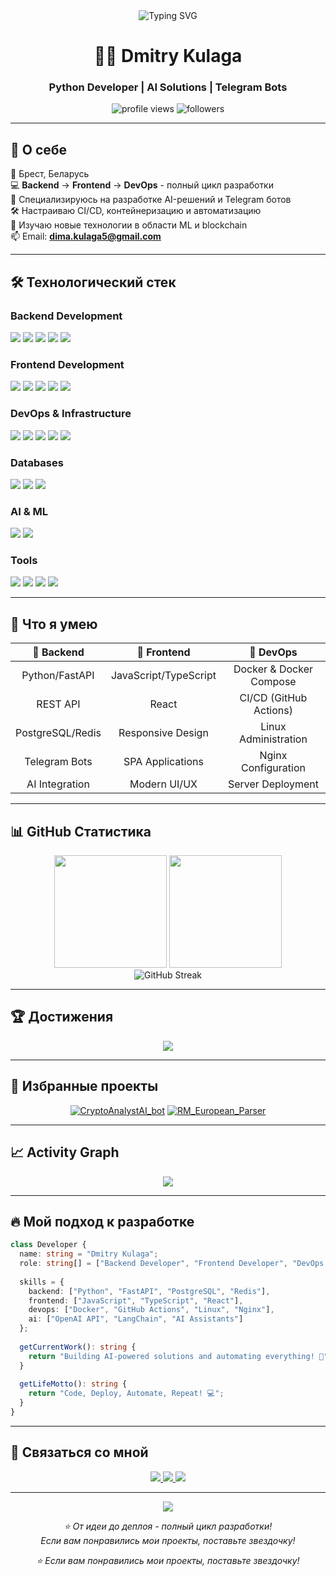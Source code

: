 <div align="center">
  <img src="https://readme-typing-svg.herokuapp.com?font=Fira+Code&pause=1000&color=2E9EF7&center=true&vCenter=true&width=435&lines=Hi+there!+%F0%9F%91%8B;I'm+Dmitry+Kulaga;Python+Developer;AI+%26+Blockchain+Enthusiast" alt="Typing SVG" />
</div>

<h1 align="center">👨‍💻 Dmitry Kulaga</h1>
<h3 align="center">Python Developer | AI Solutions | Telegram Bots</h3>

<p align="center">
  <img src="https://komarev.com/ghpvc/?username=DmitriyKuladmed&label=Profile%20views&color=0e75b6&style=flat" alt="profile views" />
  <img src="https://img.shields.io/github/followers/DmitriyKuladmed?label=Followers&style=social" alt="followers" />
</p>

---

## 🚀 О себе

📍 Брест, Беларусь  
💻 **Backend** → **Frontend** → **DevOps** - полный цикл разработки  
🤖 Специализируюсь на разработке AI-решений и Telegram ботов  
🛠️ Настраиваю CI/CD, контейнеризацию и автоматизацию  
🌱 Изучаю новые технологии в области ML и blockchain  
📫 Email: **dima.kulaga5@gmail.com**

---

## 🛠️ Технологический стек

### Backend Development
<p align="left">
<img src="https://img.shields.io/badge/Python-3776AB?style=for-the-badge&logo=python&logoColor=white" />
<img src="https://img.shields.io/badge/FastAPI-009688?style=for-the-badge&logo=fastapi&logoColor=white" />
<img src="https://img.shields.io/badge/SQLAlchemy-D71F00?style=for-the-badge&logo=sqlalchemy&logoColor=white" />
<img src="https://img.shields.io/badge/Alembic-6DB33F?style=for-the-badge" />
<img src="https://img.shields.io/badge/aiogram-2CA5E0?style=for-the-badge&logo=telegram&logoColor=white" />
</p>

### Frontend Development
<p align="left">
<img src="https://img.shields.io/badge/JavaScript-F7DF1E?style=for-the-badge&logo=javascript&logoColor=black" />
<img src="https://img.shields.io/badge/TypeScript-3178C6?style=for-the-badge&logo=typescript&logoColor=white" />
<img src="https://img.shields.io/badge/React-61DAFB?style=for-the-badge&logo=react&logoColor=black" />
<img src="https://img.shields.io/badge/HTML5-E34F26?style=for-the-badge&logo=html5&logoColor=white" />
<img src="https://img.shields.io/badge/CSS3-1572B6?style=for-the-badge&logo=css3&logoColor=white" />
</p>

### DevOps & Infrastructure
<p align="left">
<img src="https://img.shields.io/badge/Docker-2496ED?style=for-the-badge&logo=docker&logoColor=white" />
<img src="https://img.shields.io/badge/GitHub_Actions-2088FF?style=for-the-badge&logo=github-actions&logoColor=white" />
<img src="https://img.shields.io/badge/Linux-FCC624?style=for-the-badge&logo=linux&logoColor=black" />
<img src="https://img.shields.io/badge/Nginx-009639?style=for-the-badge&logo=nginx&logoColor=white" />
<img src="https://img.shields.io/badge/Shell_Script-121011?style=for-the-badge&logo=gnu-bash&logoColor=white" />
</p>

### Databases
<p align="left">
<img src="https://img.shields.io/badge/PostgreSQL-316192?style=for-the-badge&logo=postgresql&logoColor=white" />
<img src="https://img.shields.io/badge/Redis-DC382D?style=for-the-badge&logo=redis&logoColor=white" />
<img src="https://img.shields.io/badge/SQLite-07405E?style=for-the-badge&logo=sqlite&logoColor=white" />
</p>

### AI & ML
<p align="left">
<img src="https://img.shields.io/badge/OpenAI-412991?style=for-the-badge&logo=openai&logoColor=white" />
<img src="https://img.shields.io/badge/ChatGPT-74aa9c?style=for-the-badge&logo=openai&logoColor=white" />
</p>

### Tools
<p align="left">
<img src="https://img.shields.io/badge/Git-F05032?style=for-the-badge&logo=git&logoColor=white" />
<img src="https://img.shields.io/badge/GitHub-181717?style=for-the-badge&logo=github&logoColor=white" />
<img src="https://img.shields.io/badge/VS_Code-007ACC?style=for-the-badge&logo=visual-studio-code&logoColor=white" />
<img src="https://img.shields.io/badge/PyCharm-000000?style=for-the-badge&logo=pycharm&logoColor=white" />
</p>

---

## 💼 Что я умею

<div align="center">

| 🎯 Backend | 🎨 Frontend | 🚀 DevOps |
|:---:|:---:|:---:|
| Python/FastAPI | JavaScript/TypeScript | Docker & Docker Compose |
| REST API | React | CI/CD (GitHub Actions) |
| PostgreSQL/Redis | Responsive Design | Linux Administration |
| Telegram Bots | SPA Applications | Nginx Configuration |
| AI Integration | Modern UI/UX | Server Deployment |

</div>

---

## 📊 GitHub Статистика

<div align="center">
  <img height="180em" src="https://github-readme-stats.vercel.app/api?username=DmitriyKuladmed&show_icons=true&theme=tokyonight&include_all_commits=true&count_private=true"/>
  <img height="180em" src="https://github-readme-stats.vercel.app/api/top-langs/?username=DmitriyKuladmed&layout=compact&langs_count=8&theme=tokyonight"/>
</div>

<div align="center">
  <img src="https://github-readme-streak-stats.herokuapp.com/?user=DmitriyKuladmed&theme=tokyonight" alt="GitHub Streak" />
</div>

---

## 🏆 Достижения

<p align="center">
  <img src="https://github-profile-trophy.vercel.app/?username=DmitriyKuladmed&theme=tokyonight&no-frame=true&no-bg=false&margin-w=4&row=1" />
</p>

---

## 💼 Избранные проекты

<div align="center">

[![CryptoAnalystAI_bot](https://github-readme-stats.vercel.app/api/pin/?username=Neuroservice&repo=CryptoAnalystAI_bot&theme=tokyonight)](https://github.com/Neuroservice/CryptoAnalystAI_bot)
[![RM_European_Parser](https://github-readme-stats.vercel.app/api/pin/?username=DmitriyKuladmed&repo=RM_European_Parser&theme=tokyonight)](https://github.com/DmitriyKuladmed/RM_European_Parser)

</div>

---

## 📈 Activity Graph

<div align="center">
  <img src="https://github-readme-activity-graph.vercel.app/graph?username=DmitriyKuladmed&theme=tokyo-night&hide_border=true" />
</div>

---

## 🔥 Мой подход к разработке

```typescript
class Developer {
  name: string = "Dmitry Kulaga";
  role: string[] = ["Backend Developer", "Frontend Developer", "DevOps Engineer"];
  
  skills = {
    backend: ["Python", "FastAPI", "PostgreSQL", "Redis"],
    frontend: ["JavaScript", "TypeScript", "React"],
    devops: ["Docker", "GitHub Actions", "Linux", "Nginx"],
    ai: ["OpenAI API", "LangChain", "AI Assistants"]
  };
  
  getCurrentWork(): string {
    return "Building AI-powered solutions and automating everything! 🚀";
  }
  
  getLifeMotto(): string {
    return "Code, Deploy, Automate, Repeat! 💻";
  }
}
```

---

## 🤝 Связаться со мной

<p align="center">
  <a href="mailto:dima.kulaga5@gmail.com">
    <img src="https://img.shields.io/badge/Gmail-D14836?style=for-the-badge&logo=gmail&logoColor=white" />
  </a>
  <a href="https://t.me/kuladmedDm">
    <img src="https://img.shields.io/badge/Telegram-2CA5E0?style=for-the-badge&logo=telegram&logoColor=white" />
  </a>
  <a href="https://github.com/DmitriyKuladmed">
    <img src="https://img.shields.io/badge/GitHub-181717?style=for-the-badge&logo=github&logoColor=white" />
  </a>
</p>

---

<div align="center">
  <img src="https://capsule-render.vercel.app/api?type=waving&color=gradient&height=100&section=footer"/>
</div>

<p align="center">
  <i>⭐️ От идеи до деплоя - полный цикл разработки!</i>
  <br>
  <i>Если вам понравились мои проекты, поставьте звездочку!</i>
</p>

<p align="center">
  <i>⭐️ Если вам понравились мои проекты, поставьте звездочку!</i>
</p>
